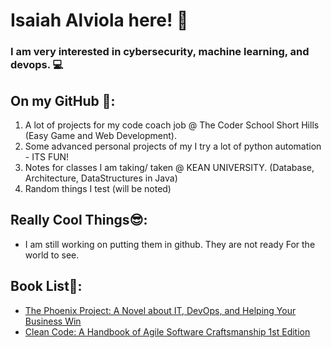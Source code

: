 # Isaiah Alviola here! 🗽
### I am very interested in cybersecurity, machine learning, and devops. 💻
## On my GitHub 🌿: 
1. A lot of projects for my code coach job @ The Coder School Short Hills (Easy Game and Web Development). 
2. Some advanced personal projects of my I try a lot of python automation - ITS FUN! 
3. Notes for classes I am taking/ taken @ KEAN UNIVERSITY. (Database, Architecture, DataStructures in Java)
4. Random things I test (will be noted)
## Really Cool Things😎:
* I am still working on putting them in github. They are not ready For the world to see.
## Book List📖:
* [The Phoenix Project: A Novel about IT, DevOps, and Helping Your Business Win](https://www.amazon.com/Phoenix-Project-DevOps-Helping-Business/dp/1942788290/ref=sr_1_1?gclid=Cj0KCQjwvZCZBhCiARIsAPXbajsnx0znxPnlx1wSpwAX2g3wXvtxxmLLWRrBqqcFwiZXmg2MfNk1UdQaAhbIEALw_wcB&hvadid=616863258714&hvdev=c&hvlocphy=9003561&hvnetw=g&hvqmt=e&hvrand=1758485792309565160&hvtargid=kwd-826183750&hydadcr=24656_13611721&keywords=the+phoenix+project&qid=1663350043&sr=8-1)
* [Clean Code: A Handbook of Agile Software Craftsmanship 1st Edition](https://www.amazon.com/Clean-Code-Handbook-Software-Craftsmanship/dp/0132350882/ref=sr_1_1?crid=2JN4SFXA6D16N&keywords=clean+code+by+robert+c.+martin&qid=1663350123&sprefix=clean+code%2Caps%2C59&sr=8-1)
